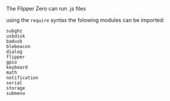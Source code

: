 The Flipper Zero can run .js files

using the `require` syntax the folowing modules can be imported:
```
subghz
usbdisk
badusb
blebeacon
dialog
flipper
gpio
keyboard
math
notification
serial
storage
submenu
```
